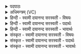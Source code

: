 <details><summary>पदपाठः</summary>

अनु॑। वी॒रैः। अनु॑। पु॒ष्या॒स्म॒। गोभिः॑। अनु॑। अश्वैः॑। अनु॑। सर्वे॑ण। पु॒ष्टैः। अनु॑। द्विप॒देति॒ द्विऽप॑दा। अनु॑। चतु॑ष्पदा। चतुः॑प॒देति॒ चतुः॑पदा। व॒यम्। दे॒वाः। नः॒। य॒ज्ञम्। ऋ॒तु॒थेत्यृ॑तु॒ऽथा। न॒य॒न्तु॒। १९।
</details>

<details><summary>अधिमन्त्रम् (VC)</summary>

- विद्वांसो देवता
- मुद्गल ऋषिः
- त्रिष्टुप्
- धैवतः
</details>

<details><summary>हिन्दी - स्वामी दयानन्द सरस्वती  - विषयः</summary>

फिर मनुष्यों को क्या करना चाहिये, इस विषय को अगले मन्त्र में कहा है ॥
</details>

<details><summary>हिन्दी - स्वामी दयानन्द सरस्वती  - पदार्थः</summary>

पदार्थान्वयभाषाः -  हे विद्वान् लोगो ! जैसे (वयम्) हम लोग (पुष्टैः) पुष्ट (वीरैः) प्रशस्त बलवाले वीरपुरुषों की (अनु, पुष्यास्म) पुष्टि से पुष्ट हों, बलवती (गोभिः) गौओं की पुष्टि से (अनु) पुष्ट हों, बलवान् (अश्वैः) घोड़े आदि की पुष्टि से (अनु) पुष्ट हों, (सर्वेण) सब की पुष्टि से (अनु) पुष्ट हों, (द्विपदा) दो पगवाले मनुष्य आदि प्राणियों की पुष्टि से (अनु) पुष्ट हों और (चतुष्पदा) चार पगवाले गौ आदि की (अनु) पुष्टि से पुष्ट हों, वैसे (देवाः) विद्वान् लोग (नः) हमारे (यज्ञम्) धर्मयुक्त व्यवहार को (ऋतुथा) ऋतुओं से (नयन्तु) प्राप्त करें ॥१९ ॥
</details>

<details><summary>हिन्दी - स्वामी दयानन्द सरस्वती  - भावार्थः</summary>

भावार्थभाषाः -  मनुष्यों को चाहिये कि वीर पुरुषों और पशुओं को अच्छे प्रकार पुष्ट करके पश्चात् आप पुष्ट हों और सदा वसन्तादि ऋतुओं के अनुकूल व्यवहार किया करें ॥१९ ॥
</details>

<details><summary>संस्कृत - स्वामी दयानन्द सरस्वती  - विषयः</summary>

पुनर्मनुष्यैः किं कर्त्तव्यमित्याह ॥
</details>

<details><summary>संस्कृत - स्वामी दयानन्द सरस्वती  - पदार्थः</summary>

पदार्थान्वयभाषाः -  हे विद्वांसो यथा वयं पुष्टैर्वीरैरनु पुष्यास्म पुष्टैर्गोभिरनुपुष्याम पुष्टैरश्वैरनुपुष्याम सर्वेणानुपुष्याम द्विपदाऽनुपुष्याम चतुष्पदानुपुष्याम तथा देवा नो यज्ञमृतुथा नयन्तु ॥१९ ॥
</details>

<details><summary>संस्कृत - स्वामी दयानन्द सरस्वती  - भावार्थः</summary>

भावार्थभाषाः -  मनुष्यैर्वीरपुरुषान् पशूंश्च सम्पोष्यानुपोषणीयम्। सदा ऋत्वनुकूलो व्यवहारः कर्त्तव्यश्च ॥१९ ॥
</details>